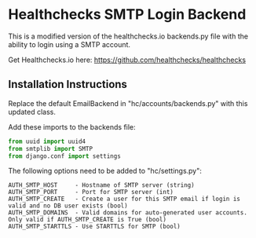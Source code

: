# Healthchecks SMTP Login Backend

This is a modified version of the healthchecks.io backends.py file with the ability to
login using a SMTP account.

Get Healthchecks.io here: https://github.com/healthchecks/healthchecks

## Installation Instructions

Replace the default EmailBackend in "hc/accounts/backends.py" with this updated class.

Add these imports to the backends file:
```python
from uuid import uuid4
from smtplib import SMTP
from django.conf import settings
```

The following options need to be added to "hc/settings.py":
```text
AUTH_SMTP_HOST     - Hostname of SMTP server (string)
AUTH_SMTP_PORT     - Port for SMTP server (int)
AUTH_SMTP_CREATE   - Create a user for this SMTP email if login is valid and no DB user exists (bool)
AUTH_SMTP_DOMAINS  - Valid domains for auto-generated user accounts. Only valid if AUTH_SMTP_CREATE is True (bool)
AUTH_SMTP_STARTTLS - Use STARTTLS for SMTP (bool)
```
